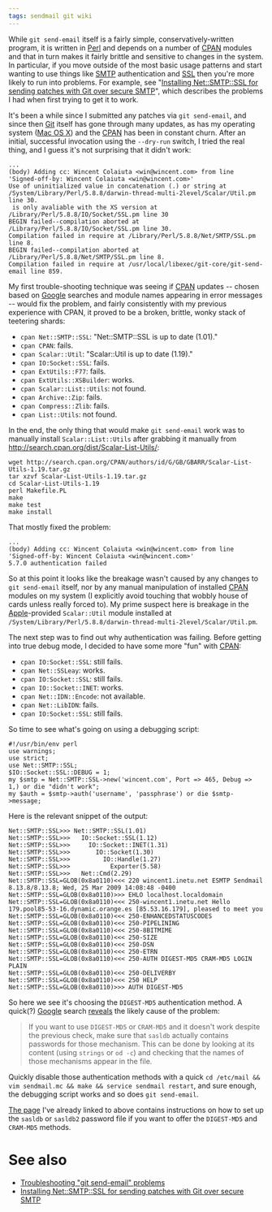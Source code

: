 ```yaml
---
tags: sendmail git wiki
---
```


While `git send-email` itself is a fairly simple, conservatively-written program, it is written in [Perl](/wiki/Perl) and depends on a number of [CPAN](/wiki/CPAN) modules and that in turn makes it fairly brittle and sensitive to changes in the system. In particular, if you move outside of the most basic usage patterns and start wanting to use things like [SMTP](/wiki/SMTP) authentication and [SSL](/wiki/SSL) then you're more likely to run into problems. For example, see "[Installing Net::SMTP::SSL for sending patches with Git over secure SMTP](/wiki/Installing_Net%3a%3aSMTP%3a%3aSSL_for_sending_patches_with_Git_over_secure_SMTP)", which describes the problems I had when first trying to get it to work.

It's been a while since I submitted any patches via `git send-email`, and since then [Git](/wiki/Git) itself has gone through many updates, as has my operating system ([Mac OS X](/wiki/Mac_OS_X)) and the [CPAN](/wiki/CPAN) has been in constant churn. After an initial, successful invocation using the `--dry-run` switch, I tried the real thing, and I guess it's not surprising that it didn't work:

    ...
    (body) Adding cc: Wincent Colaiuta <win@wincent.com> from line 'Signed-off-by: Wincent Colaiuta <win@wincent.com>'
    Use of uninitialized value in concatenation (.) or string at /System/Library/Perl/5.8.8/darwin-thread-multi-2level/Scalar/Util.pm line 30.
     is only avaliable with the XS version at /Library/Perl/5.8.8/IO/Socket/SSL.pm line 30
    BEGIN failed--compilation aborted at /Library/Perl/5.8.8/IO/Socket/SSL.pm line 30.
    Compilation failed in require at /Library/Perl/5.8.8/Net/SMTP/SSL.pm line 8.
    BEGIN failed--compilation aborted at /Library/Perl/5.8.8/Net/SMTP/SSL.pm line 8.
    Compilation failed in require at /usr/local/libexec/git-core/git-send-email line 859.

My first trouble-shooting technique was seeing if [CPAN](/wiki/CPAN) updates -- chosen based on [Google](/wiki/Google) searches and module names appearing in error messages -- would fix the problem, and fairly consistently with my previous experience with CPAN, it proved to be a broken, brittle, wonky stack of teetering shards:

-   `cpan Net::SMTP::SSL`: "Net::SMTP::SSL is up to date (1.01)."
-   `cpan CPAN`: fails.
-   `cpan Scalar::Util`: "Scalar::Util is up to date (1.19)."
-   `cpan IO:Socket::SSL`: fails.
-   `cpan ExtUtils::F77`: fails.
-   `cpan ExtUtils::XSBuilder`: works.
-   `cpan Scalar::List::Utils`: not found.
-   `cpan Archive::Zip`: fails.
-   `cpan Compress::Zlib`: fails.
-   `cpan List::Utils`: not found.

In the end, the only thing that would make `git send-email` work was to manually install `Scalar::List::Utils` after grabbing it manually from <http://search.cpan.org/dist/Scalar-List-Utils/>:

    wget http://search.cpan.org/CPAN/authors/id/G/GB/GBARR/Scalar-List-Utils-1.19.tar.gz
    tar xzvf Scalar-List-Utils-1.19.tar.gz
    cd Scalar-List-Utils-1.19
    perl Makefile.PL
    make
    make test
    make install

That mostly fixed the problem:

    ...
    (body) Adding cc: Wincent Colaiuta <win@wincent.com> from line 'Signed-off-by: Wincent Colaiuta <win@wincent.com>'
    5.7.0 authentication failed

So at this point it looks like the breakage wasn't caused by any changes to `git send-email` itself, nor by any manual manipulation of installed [CPAN](/wiki/CPAN) modules on my system (I explicitly avoid touching that wobbly house of cards unless really forced to). My prime suspect here is breakage in the [Apple](/wiki/Apple)-provided `Scalar::Util` module installed at `/System/Library/Perl/5.8.8/darwin-thread-multi-2level/Scalar/Util.pm`.

The next step was to find out why authentication was failing. Before getting into true debug mode, I decided to have some more "fun" with [CPAN](/wiki/CPAN):

-   `cpan IO:Socket::SSL`: still fails.
-   `cpan Net::SSLeay`: works.
-   `cpan IO:Socket::SSL`: still fails.
-   `cpan IO::Socket::INET`: works.
-   `cpan Net::IDN::Encode`: not available.
-   `cpan Net::LibIDN`: fails.
-   `cpan IO:Socket::SSL`: still fails.

So time to see what's going on using a debugging script:

    #!/usr/bin/env perl
    use warnings;
    use strict;
    use Net::SMTP::SSL;
    $IO::Socket::SSL::DEBUG = 1;
    my $smtp = Net::SMTP::SSL->new('wincent.com', Port => 465, Debug => 1,) or die "didn't work";
    my $auth = $smtp->auth('username', 'passphrase') or die $smtp->message;

Here is the relevant snippet of the output:

    Net::SMTP::SSL>>> Net::SMTP::SSL(1.01)
    Net::SMTP::SSL>>>   IO::Socket::SSL(1.12)
    Net::SMTP::SSL>>>     IO::Socket::INET(1.31)
    Net::SMTP::SSL>>>       IO::Socket(1.30)
    Net::SMTP::SSL>>>         IO::Handle(1.27)
    Net::SMTP::SSL>>>           Exporter(5.58)
    Net::SMTP::SSL>>>   Net::Cmd(2.29)
    Net::SMTP::SSL=GLOB(0x8a0110)<<< 220 wincent1.inetu.net ESMTP Sendmail 8.13.8/8.13.8; Wed, 25 Mar 2009 14:08:48 -0400
    Net::SMTP::SSL=GLOB(0x8a0110)>>> EHLO localhost.localdomain
    Net::SMTP::SSL=GLOB(0x8a0110)<<< 250-wincent1.inetu.net Hello 179.pool85-53-16.dynamic.orange.es [85.53.16.179], pleased to meet you
    Net::SMTP::SSL=GLOB(0x8a0110)<<< 250-ENHANCEDSTATUSCODES
    Net::SMTP::SSL=GLOB(0x8a0110)<<< 250-PIPELINING
    Net::SMTP::SSL=GLOB(0x8a0110)<<< 250-8BITMIME
    Net::SMTP::SSL=GLOB(0x8a0110)<<< 250-SIZE
    Net::SMTP::SSL=GLOB(0x8a0110)<<< 250-DSN
    Net::SMTP::SSL=GLOB(0x8a0110)<<< 250-ETRN
    Net::SMTP::SSL=GLOB(0x8a0110)<<< 250-AUTH DIGEST-MD5 CRAM-MD5 LOGIN PLAIN
    Net::SMTP::SSL=GLOB(0x8a0110)<<< 250-DELIVERBY
    Net::SMTP::SSL=GLOB(0x8a0110)<<< 250 HELP
    Net::SMTP::SSL=GLOB(0x8a0110)>>> AUTH DIGEST-MD5

So here we see it's choosing the `DIGEST-MD5` authentication method. A quick(?) [Google](/wiki/Google) search [reveals](http://www.sendmail.org/~ca/email/auth.html) the likely cause of the problem:

> If you want to use `DIGEST-MD5` or `CRAM-MD5` and it doesn't work despite the previous check, make sure that `sasldb` actually contains passwords for those mechanism. This can be done by looking at its content (using `strings` or `od -c`) and checking that the names of those mechanisms appear in the file.

Quickly disable those authentication methods with a quick `cd /etc/mail && vim sendmail.mc && make && service sendmail restart`, and sure enough, the debugging script works and so does `git send-email`.

[The page](http://www.sendmail.org/~ca/email/auth.html) I've already linked to above contains instructions on how to set up the `sasldb` or `sasldb2` password file if you want to offer the `DIGEST-MD5` and `CRAM-MD5` methods.

# See also

-   [Troubleshooting "git send-email" problems](/wiki/Troubleshooting_"git_send-email"_problems)
-   [Installing Net::SMTP::SSL for sending patches with Git over secure SMTP](/wiki/Installing_Net%3A%3ASMTP%3A%3ASSL_for_sending_patches_with_Git_over_secure_SMTP)
